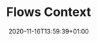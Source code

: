---
title: "Flows Context"
lead: "You can inject variables from the context stack into the step inputs."
date: 2020-11-16T13:59:39+01:00
lastmod: 2020-11-16T13:59:39+01:00
draft: false
images: []
menu:
  docs:
    parent: "flows"
toc: true
---